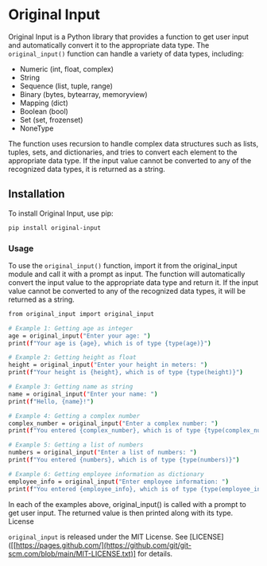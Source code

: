 # Original Input

Original Input is a Python library that provides a function to get user input and automatically convert it to the appropriate data type. The `original_input()` function can handle a variety of data types, including:

- Numeric (int, float, complex)
- String
- Sequence (list, tuple, range)
- Binary (bytes, bytearray, memoryview)
- Mapping (dict)
- Boolean (bool)
- Set (set, frozenset)
- NoneType

The function uses recursion to handle complex data structures such as lists, tuples, sets, and dictionaries, and tries to convert each element to the appropriate data type. If the input value cannot be converted to any of the recognized data types, it is returned as a string.

## Installation

To install Original Input, use pip:

```bash
pip install original-input
```
### Usage

To use the `original_input()` function, import it from the original_input module and call it with a prompt as input. The function will automatically convert the input value to the appropriate data type and return it. If the input value cannot be converted to any of the recognized data types, it will be returned as a string.

```bash
from original_input import original_input

# Example 1: Getting age as integer
age = original_input("Enter your age: ")
print(f"Your age is {age}, which is of type {type(age)}")

# Example 2: Getting height as float
height = original_input("Enter your height in meters: ")
print(f"Your height is {height}, which is of type {type(height)}")

# Example 3: Getting name as string
name = original_input("Enter your name: ")
print(f"Hello, {name}!")

# Example 4: Getting a complex number
complex_number = original_input("Enter a complex number: ")
print(f"You entered {complex_number}, which is of type {type(complex_number)}")

# Example 5: Getting a list of numbers
numbers = original_input("Enter a list of numbers: ")
print(f"You entered {numbers}, which is of type {type(numbers)}")

# Example 6: Getting employee information as dictionary
employee_info = original_input("Enter employee information: ")
print(f"You entered {employee_info}, which is of type {type(employee_info)}")
```

In each of the examples above, original_input() is called with a prompt to get user input. The returned value is then printed along with its type.
License

`original_input` is released under the MIT License. See [LICENSE]([[https://pages.github.com/](https://github.com/git/git-scm.com/blob/main/MIT-LICENSE.txt)] for details.
